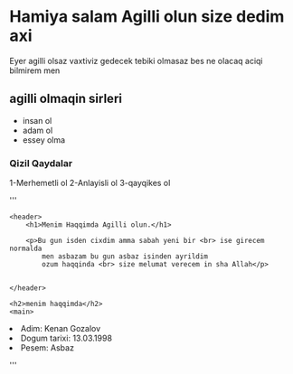 # Hamiya salam Agilli olun size dedim axi
Eyer agilli olsaz vaxtiviz gedecek tebiki olmasaz bes ne olacaq aciqi bilmirem men 
## agilli olmaqin sirleri 
- insan ol
- adam ol
- essey olma 

### Qizil Qaydalar 
 1-Merhemetli ol
 2-Anlayisli ol
 3-qayqikes ol 




'''


<head>
    <meta charset="UTF-8">
    <meta name="viewport" content="width=device-width, initial-scale=1.0">
    <title>Keny</title>
</head>

<body>

    <header>
        <h1>Menim Haqqimda Agilli olun.</h1>

        <p>Bu gun isden cixdim amma sabah yeni bir <br> ise girecem normalda 
            men asbazam bu gun asbaz isinden ayrildim
            ozum haqqinda <br> size melumat verecem in sha Allah</p>


    </header>

    <h2>menim haqqimda</h2>
    <main>
<li>Adim: Kenan Gozalov</li>
<li>Dogum tarixi: 13.03.1998</li>
<li>Pesem: Asbaz</li>
    </main>

</body>

</html>

'''
